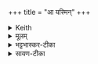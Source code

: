 +++
title = "आ यस्मिन्"
+++

<details><summary>Keith</summary>

In whom the seven Vasavas rest  
As it were firm rooted,  
The Rsi of farthest hearing,  
The glowing pot is the guest of Indra.
</details>

<details><summary>मूलम्</summary>

आ यस्मि᳚न्थ्स॒प्त वा॑स॒वास्तिष्ठ॑न्ति स्वा॒रुहो॑ यथा ।  
ऋषि॑र्ह दीर्घ॒श्रुत्त॑म॒ इन्द्र॑स्य घ॒र्मो अति॑थिः  ॥
</details>

<details><summary>भट्टभास्कर-टीका</summary>

**सप्त**, सृप्तारः, सप्त सङ्ख्या वा ।  
**वासवाः** जगतां वास-हेतवः ।  
वसव एव वासवाः ।  
प्रकाशोदक-धारणाहरण-वितरण-कारिणो रश्मयो ऽश्वा वा ।  
वसूनां रश्मीनां समूह एव वा वासवः सप्त-शतानि प्रधानानि ते **यस्मिन्** तिष्ठन्ति ।  

**स्वारुहस्** स्वयमेव रोहन्ति विचरन्तीति **स्वारुहः** ।  
सांहितिको दीर्घश्छान्दसः । 

आदित्यपरतन्त्रा अपि स्वैरप्तवृत्तय इव वसन्तः भगवन्तम् अप्य् आस्थाय यस्मिन् वर्तन्ते । 'यथेति पादान्ते' इति सर्वानुदात्तो यथाशब्दः ।  

पुनरप्य् आदित्यो विशेष्यते -  
**ऋषिर्** द्रष्टा सर्वस्य त्रैकालिकस्य लोकसाक्षी ।  
**दीर्घश्रुत्तमः** प्रथितकीर्तितमः ।  
ईदृशो महाभागो **घर्मः** आदित्योपीन्द्रस्य +**अतिथिः** अर्थित्वेन पार्श्वम् आगच्छति,  
इन्द्रनिसृष्टेनोदकेन वार्थी भवति, दीप्यते वा पूज्यत्वेन ।  

**ह**-शब्दः खल्वर्थे । तस्माद् एवं महानुभावः इन्द्रो ऽस्मभ्यं ब्रह्मवर्चसं ददात्विति ॥
</details>

<details><summary>सायण-टीका</summary>

अन्यामिष्टिं विधत्ते-  
“इन्द्राय घर्मवते पुरोडाशमेकादशकपालं निर्वपेद्ब्रह्मवर्चसकामो ब्रह्मवर्चसं वै गर्म इन्द्रमेव घर्मवन्तꣳ स्वेन भागधेयेनोप धावति स एवास्मिन्ब्रह्मवर्चसं दधाति ब्रह्मवर्चस्येव भवति” (सं॰ का॰ २ प्र॰ २ अ॰ ७) इति।  
घर्मवते वेदशास्त्रादिप्रयुक्तब्रह्मतेजोयुक्ताय। विद्वत्सु वेदशास्त्रादिरूपेण ब्रह्मवर्चसेन दीप्यत इति ब्रह्मवर्चसस्य धर्मत्वम्।  

एतस्यामिष्टौ पुरोनुवाक्यामाह-  

आ यस्मिन्निति। वासयन्ति रथस्योपर्यादित्यमिति वासवा आदित्यस्याश्वाः। ते च सप्तसंख्याकाः। सप्त युञ्जन्ति रथमेकचक्रमिति मन्त्रवर्णात्। न चैवं सत्येको अश्वो वहति सप्तनामेत्यनेन विरोधः। वचनद्वयबलेन विकल्पस्याङ्गीकृतत्वात् ते च सप्ताश्वाः स्वारुहो यथाऽऽदित्यापरतन्त्रा अपि स्वयमेवा-ऽऽरोहन्त इव वर्तन्ते, सुशिक्षितत्वेन प्रेरणं विनैव प्रवृत्तत्वात्। तादृशाः सप्ताश्वा यस्मिन्नादित्य आभिवर्तन्ते आतिष्ठन्ति स आदित्य ऋषिर्हातीन्द्रि-यज्ञान्येव सर्वदा वेदत्रयोपेतत्वात्। अत एवाऽऽम्नायते — “वेदैरशून्यस्त्रिभिरेति सूर्यः” इति। दीर्घश्रुत्तमस्त्रैलोक्यप्रकाशनेन प्रथितकीर्तितमः। ईदृशो घर्मो दीप्यमान आदित्य इन्द्रस्य गृहेऽतिथिः स्वाभीष्टं याचितुं यदा कदाचिदागच्छति तस्येन्द्रस्य महिमा किमिव वक्तव्य इत्यभिप्रायः।  
</details>
